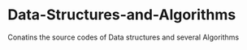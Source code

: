 # Data-Structures-and-Algorithms
Conatins the source codes of Data structures and several Algorithms
